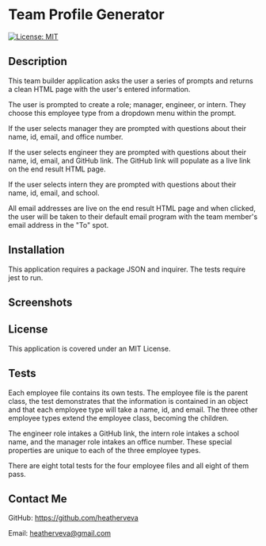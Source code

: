 # Team Profile Generator

[![License: MIT](https://img.shields.io/badge/License-MIT-yellow.svg)](https://opensource.org/licenses/MIT)

## Description

This team builder application asks the user a series of prompts and returns a clean HTML page with the user's entered information.

The user is prompted to create a role; manager, engineer, or intern. They choose this employee type from a dropdown menu within the prompt.

If the user selects manager they are prompted with questions about their name, id, email, and office number.

If the user selects engineer they are prompted with questions about their name, id, email, and GitHub link. The GitHub link will populate as a live link on the end result HTML page.

If the user selects intern they are prompted with questions about their name, id, email, and school.

All email addresses are live on the end result HTML page and when clicked, the user will be taken to their default email program with the team member's email address in the "To" spot.

## Installation

This application requires a package JSON and inquirer. The tests require jest to run.

## Screenshots

## License

This application is covered under an MIT License.

## Tests

Each employee file contains its own tests. The employee file is the parent class, the test demonstrates that the information is contained in an object and that each employee type will take a name, id, and email. The three other employee types extend the employee class, becoming the children.

The engineer role intakes a GitHub link, the intern role intakes a school name, and the manager role intakes an office number. These special properties are unique to each of the three employee types.

There are eight total tests for the four employee files and all eight of them pass.

## Contact Me

GitHub: https://github.com/heatherveva

Email: heatherveva@gmail.com
